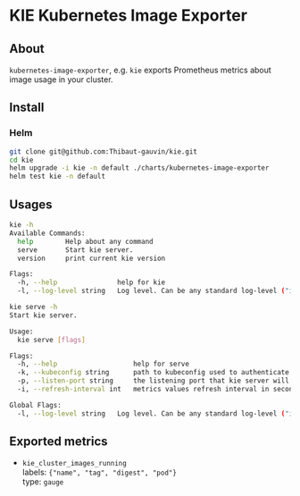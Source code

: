 # KIE Kubernetes Image Exporter

## About
`kubernetes-image-exporter`, e.g. `kie` exports Prometheus metrics about image usage in your cluster.

## Install

### Helm
```sh
git clone git@github.com:Thibaut-gauvin/kie.git
cd kie
helm upgrade -i kie -n default ./charts/kubernetes-image-exporter
helm test kie -n default
```

## Usages

```sh
kie -h
Available Commands:
  help        Help about any command
  serve       Start kie server.
  version     print current kie version

Flags:
  -h, --help               help for kie
  -l, --log-level string   Log level. Can be any standard log-level ("info", "debug", etc...) (default "info")
```

```sh
kie serve -h
Start kie server.

Usage:
  kie serve [flags]

Flags:
  -h, --help                   help for serve
  -k, --kubeconfig string      path to kubeconfig used to authenticate with cluster when your running kie locally. If not provided, use service-account from pod.
  -p, --listen-port string     the listening port that kie server will use. (default "9145")
  -i, --refresh-interval int   metrics values refresh interval in seconds. (default 30)

Global Flags:
  -l, --log-level string   Log level. Can be any standard log-level ("info", "debug", etc...) (default "info")
```


## Exported metrics


- `kie_cluster_images_running`  
   labels: `{"name", "tag", "digest", "pod"}`  
   type: `gauge`
